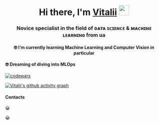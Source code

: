 
<meta charset="UTF-8">
<h1 align="center">Hi there, I'm <a href="https://www.linkedin.com/in/vitalii-vilkhivskyi/" target="_blank">Vitalii</a> 
<img src="https://github.com/blackcater/blackcater/raw/main/images/Hi.gif" height="32"/></h1>
<h3 align="center">Novice specialist in the field of ᴅᴀᴛᴀ ꜱᴄɪᴇɴᴄᴇ & ᴍᴀᴄʜɪɴᴇ ʟᴇᴀʀɴɪɴɢ from ua</h3>

<p><h4 align="center">&#129299; I’m currently learning Machine Learning and Computer Vision in particular</h4></p>

<p><h4 align="left">&#129299; Dreaming of diving into MLOps</h4></p>

[![codewars](https://www.codewars.com/users/pskaro/badges/large)](https://www.codewars.com/users/pskaro)  

[![Vitalii's github activity graph](https://github-readme-activity-graph.cyclic.app/graph?username=Vitaliiskyi&theme=dracula)](https://github.com/Vitaliiskyi/github-readme-activity-graph)

<h4 align="left">Contacts</h4>
<p>&#128512;</p>
<p>&#128512;</p>




<!--
**Vitaliiskyi/Vitaliiskyi** is a ✨ _special_ ✨ repository because its `README.md` (this file) appears on your GitHub profile.

Here are some ideas to get you started:

- 🔭 I’m currently working on ...
- 🌱 I’m currently learning ...
- 👯 I’m looking to collaborate on ...
- 🤔 I’m looking for help with ...
- 💬 Ask me about ...
- 📫 How to reach me: ...
- 😄 Pronouns: ...
- ⚡ Fun fact: ...


-->
